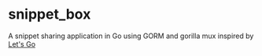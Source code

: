 # snippet_box
A snippet sharing application in Go using GORM and gorilla mux inspired by [Let's Go](https://lets-go.alexedwards.net/)
